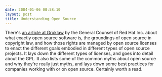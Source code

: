 ```yaml
---
date: 2004-01-06 00:58:10
layout: post
title: Understanding Open Source
---
```


There's [an article at Groklaw](http://www.groklaw.net/article.php?story=20031231092027900) by the General Counsel of Red Hat Inc. about what exactly open source software is, the groundings of open source in copyright law, and how those rights are managed by open source licenses to enact the different goals embodied in different types of open source projects. It lays down the different types of licenses, and goes into detail about the GPL. It also lists some of the common myths about open source and why they're really just myths, and lays down some best practices for companies working with or on open source. Certainly worth a read.
